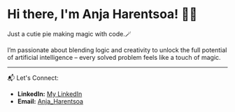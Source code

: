 # Hi there, I'm Anja Harentsoa! 👋✨

Just a cutie pie making magic with code.🪄  

I’m passionate about blending logic and creativity to unlock the full potential of artificial intelligence – every solved problem feels like a touch of magic.

---

📬 Let's Connect:  
- **LinkedIn:** [My LinkedIn](in/anja-harentsoa-aa321b28a)  
- **Email:** [Anja_Harentsoa](anjaharentsoa921@gmail.com)

